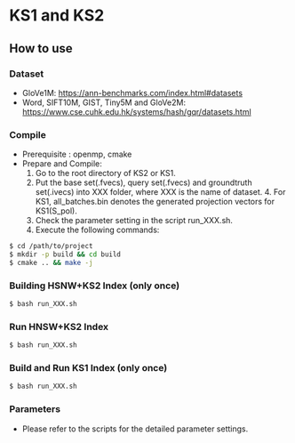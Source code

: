 KS1 and KS2
======

How to use
------
### Dataset

* GloVe1M: https://ann-benchmarks.com/index.html#datasets
* Word, SIFT10M, GIST, Tiny5M and GloVe2M: https://www.cse.cuhk.edu.hk/systems/hash/gqr/datasets.html

### Compile

* Prerequisite : openmp, cmake
* Prepare and Compile:
    1. Go to the root directory of KS2 or KS1.
	2. Put the base set(.fvecs), query set(.fvecs) and groundtruth set(.ivecs) into XXX folder, where XXX is the name of dataset.
          4. For KS1, all_batches.bin denotes the generated projection vectors for KS1(S_pol).
	3. Check the parameter setting in the script run_XXX.sh.
    4. Execute the following commands:

```bash
$ cd /path/to/project
$ mkdir -p build && cd build
$ cmake .. && make -j
```

### Building HSNW+KS2 Index (only once)

```bash
$ bash run_XXX.sh
```

### Run HNSW+KS2 Index

```bash
$ bash run_XXX.sh
```

### Build and Run KS1 Index (only once)

```bash
$ bash run_XXX.sh
```

### Parameters
* Please refer to the scripts for the detailed parameter settings.

